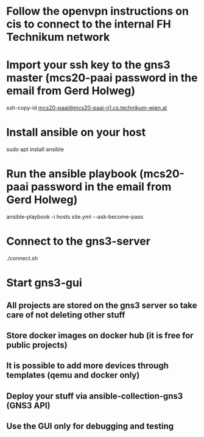 # Follow the openvpn instructions on cis to connect to the internal FH Technikum network
# Import your ssh key to the gns3 master (mcs20-paai password in the email from Gerd Holweg)
ssh-copy-id mcs20-paai@mcs20-paai-n1.cs.technikum-wien.at
# Install ansible on your host
sudo apt install ansible
# Run the ansible playbook (mcs20-paai password in the email from Gerd Holweg)
ansible-playbook -i hosts site.yml --ask-become-pass
# Connect to the gns3-server
./connect.sh
# Start gns3-gui
## All projects are stored on the gns3 server so take care of not deleting other stuff
## Store docker images on docker hub (it is free for public projects)
## It is possible to add more devices through templates (qemu and docker only)
## Deploy your stuff via ansible-collection-gns3 (GNS3 API)
## Use the GUI only for debugging and testing